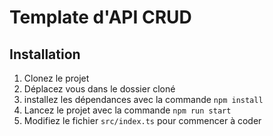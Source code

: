 # Template d'API CRUD 

## Installation

1. Clonez le projet
2. Déplacez vous dans le dossier cloné
3. installez les dépendances avec la commande `npm install` 
4. Lancez le projet avec la commande `npm run start`
5. Modifiez le fichier `src/index.ts` pour commencer à coder
